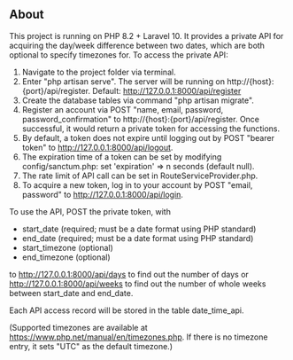 ## About 

This project is running on PHP 8.2 + Laravel 10. It provides a private API for acquiring the day/week difference
between two dates, which are both optional to specify timezones for. To access the private API:
1. Navigate to the project folder via terminal. 
2. Enter "php artisan serve". The server will be running on http://{host}:{port}/api/register. Default: http://127.0.0.1:8000/api/register 
3. Create the database tables via command "php artisan migrate".
4. Register an account via POST "name, email, password, password_confirmation" to http://{host}:{port}/api/register. Once successful, it would return a private token for accessing the functions.
5. By default, a token does not expire until logging out by POST "bearer token" to http://127.0.0.1:8000/api/logout.
6. The expiration time of a token can be set by modifying config/sanctum.php: set 'expiration' => n seconds (default null).
7. The rate limit of API call can be set in RouteServiceProvider.php. 
8. To acquire a new token, log in to your account by POST "email, password" to http://127.0.0.1:8000/api/login.

To use the API, POST the private token, with 
- start_date (required; must be a date format using PHP standard)
- end_date (required; must be a date format using PHP standard)
- start_timezone (optional)
- end_timezone (optional)

to http://127.0.0.1:8000/api/days to find out the number of days
or http://127.0.0.1:8000/api/weeks to find out the number of whole weeks 
between start_date and end_date. 

Each API access record will be stored in the table date_time_api.

(Supported timezones are available at https://www.php.net/manual/en/timezones.php. If there is no timezone entry,
it sets "UTC" as the default timezone.)


